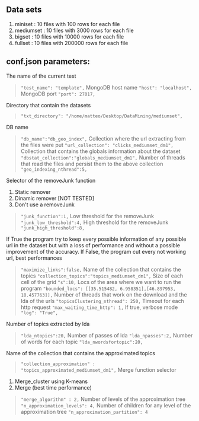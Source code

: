 ## Data sets

1. miniset : 10 files with 100 rows for each file
2. mediumset : 10 files with 3000 rows for each file
3. bigset : 10 files with 10000 rows for each file
4. fullset : 10 files with 200000 rows for each file

## conf.json parameters:

The name of the current test	
>`"test_name": "template",`
 MongoDB host name
>`"host": "localhost",`
 MongoDB port
>`"port": 27017,`

Directory that contain the datasets
>`"txt_directory": "/home/matteo/Desktop/DataMining/mediumset",`

DB name
>`"db_name":"db_geo_index",`
Collection where the url extracting from the files were put
>`"url_collection": "clicks_mediumset_dm1",`
Collection that contains the globals information about the dataset
>`"dbstat_collection":"globals_mediumset_dm1",`
Number of threads that read the files and persist them to the above collection
>`"geo_indexing_nthread":5,`

Selector of the removeJunk function
1. Static remover
2. Dinamic remover \[NOT TESTED\]
3. Don't use a removeJunk
>`"junk_function":1,`
Low threshold for the removeJunk
>`"junk_low_threshold":4,`
High threshold for the removeJunk
>`"junk_high_threshold":8,`

If True the program try to keep every possible information of any possible url in the dataset but with a loss of performance and without a possible improvement of the accuracy. If False, the program cut every not working url, best performances
>`"maximize_links":false,`
Name of the collection that contains the topics
>`"collection_topics":"topics_mediumset_dm1",`
Size of each cell of the grid
>`"s":10,`
Locs of the area where we want to run the program
>`"bounded_locs": [[35.515482, 6.958351],[46.897953, 18.457763]],`
Number of threads that work on the download and the lda of the urls
>`"topicsClustering_nthread": 250,`
Timeout for each http request
>`"max_waiting_time_http": 1,`
If true, verbose mode
>`"log": "True",`

Number of topics extracted by lda
>`"lda_ntopics":20,`
Number of passes of lda
>`"lda_npasses":2,`
Number of words for each topic
>`"lda_nwordsfortopic":20,`

Name of the collection that contains the approximated topics
>`"collection_approximation" : "topics_approximated_mediumset_dm1",`
Merge function selector
1. Merge_cluster using K-means
2. Merge (best time performance)
>`"merge_algorithm" : 2,`
Number of levels of the approximation tree
>`"n_approximation_levels": 4,`
Number of children for any level of the approximation tree
>`"n_approximation_partition": 4`
